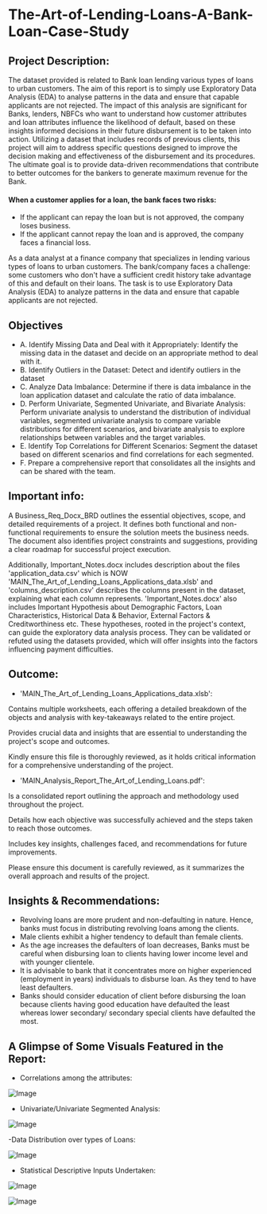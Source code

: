 # The-Art-of-Lending-Loans-A-Bank-Loan-Case-Study

## Project Description:
The dataset provided is related to Bank loan lending various types of loans to urban customers. The aim of this report is to simply use Exploratory Data Analysis (EDA) to analyse patterns in the data and ensure that capable applicants are not rejected. The impact of this analysis are significant for Banks, lenders, NBFCs who want to understand how customer attributes and loan attributes influence the likelihood of default, based on these insights informed decisions in their future disbursement is to be taken into action. Utilizing a dataset that includes records of previous clients, this project will aim to address specific questions designed to improve the decision making and effectiveness of the disbursement and its procedures. The ultimate goal is to provide data-driven recommendations that contribute to better outcomes for the bankers to generate maximum revenue for the Bank.

#### When a customer applies for a loan, the bank faces two risks:
- 	If the applicant can repay the loan but is not approved, the company loses business.
- 	If the applicant cannot repay the loan and is approved, the company faces a financial loss.

As a data analyst at a finance company that specializes in lending various types of loans to urban customers. The bank/company faces a challenge: some customers who don't have a sufficient credit history take advantage of this and default on their loans. The task is to use Exploratory Data Analysis (EDA) to analyze patterns in the data and ensure that capable applicants are not rejected.

## Objectives
- A. Identify Missing Data and Deal with it Appropriately: Identify the missing data in the dataset and decide on an appropriate method to deal with it. 
- B. Identify Outliers in the Dataset: Detect and identify outliers in the dataset
- C. Analyze Data Imbalance: Determine if there is data imbalance in the loan application dataset and calculate the ratio of data imbalance.
- D. Perform Univariate, Segmented Univariate, and Bivariate Analysis: Perform univariate analysis to understand the distribution of individual variables, segmented univariate analysis to compare variable distributions for different scenarios, and bivariate analysis to explore relationships between variables and the target variables.
- E. Identify Top Correlations for Different Scenarios: Segment the dataset based on different scenarios and find correlations for each segmented.
- F. Prepare a comprehensive report that consolidates all the insights and can be shared with the team.

## Important info:
A Business_Req_Docx_BRD outlines the essential objectives, scope, and detailed requirements of a project. It defines both functional and non-functional requirements to ensure the solution meets the business needs. The document also identifies project constraints and suggestions, providing a clear roadmap for successful project execution. 

Additionally, Important_Notes.docx includes description about the files 'application_data.csv' which is NOW 'MAIN_The_Art_of_Lending_Loans_Applications_data.xlsb' and 'columns_description.csv' describes the columns present in the dataset, explaining what each column represents.
'Important_Notes.docx' also includes Important Hypothesis about Demographic Factors, Loan Characteristics, Historical Data & Behavior, External Factors & Creditworthiness etc.
These hypotheses, rooted in the project's context, can guide the exploratory data analysis process. They can be validated or refuted using the datasets provided, which will offer insights into the factors influencing payment difficulties.

## Outcome:
- 'MAIN_The_Art_of_Lending_Loans_Applications_data.xlsb':

Contains multiple worksheets, each offering a detailed breakdown of the objects and analysis with key-takeaways related to the entire project.

Provides crucial data and insights that are essential to understanding the project's scope and outcomes.

Kindly ensure this file is thoroughly reviewed, as it holds critical information for a comprehensive understanding of the project.

- 'MAIN_Analysis_Report_The_Art_of_Lending_Loans.pdf':

Is a consolidated report outlining the approach and methodology used throughout the project.

Details how each objective was successfully achieved and the steps taken to reach those outcomes.

Includes key insights, challenges faced, and recommendations for future improvements.

Please ensure this document is carefully reviewed, as it summarizes the overall approach and results of the project.

## Insights & Recommendations:
- Revolving loans are more prudent and non-defaulting in nature. Hence, banks must focus in distributing revolving loans among the clients.
- Male clients exhibit a higher tendency to default than female clients.
- As the age increases the defaulters of loan decreases, Banks must be careful when disbursing loan to clients having lower income level and with younger clientele.
- It is advisable to bank that it concentrates more on higher experienced (employment in years) individuals to disburse loan. As they tend to have least defaulters.
- Banks should consider education of client before disbursing the loan because clients having good education have defaulted the least whereas lower secondary/ secondary special clients have defaulted the most.

        
## A Glimpse of Some Visuals Featured in the Report:

- Correlations among the attributes:

![Image](https://github.com/user-attachments/assets/5020cae7-bd49-49ce-8e8f-39503767b463)

- Univariate/Univariate Segmented Analysis:

![Image](https://github.com/user-attachments/assets/cba640f6-7fe8-450a-b5aa-efd368e3afb2)

-Data Distribution over types of Loans:

![Image](https://github.com/user-attachments/assets/5e10babd-24e5-4fef-9ebb-52bb372dd230)

- Statistical Descriptive Inputs Undertaken: 

![Image](https://github.com/user-attachments/assets/74f51cf4-34c3-4f51-8684-60e7dc5e4556)


![Image](https://github.com/user-attachments/assets/8587b3df-e997-4b7d-86a1-7ab5a3e276ff)
 
 
